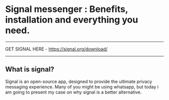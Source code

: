 # Signal messenger : Benefits, installation and everything you need.
----------

GET SIGNAL HERE - https://signal.org/download/

----------

## What is signal?

Signal is an open-source app, designed to provide the ultimate privacy messaging experience.
Many of you might be using whatsapp, but today i am going to present my case on why signal is a better alternative.
